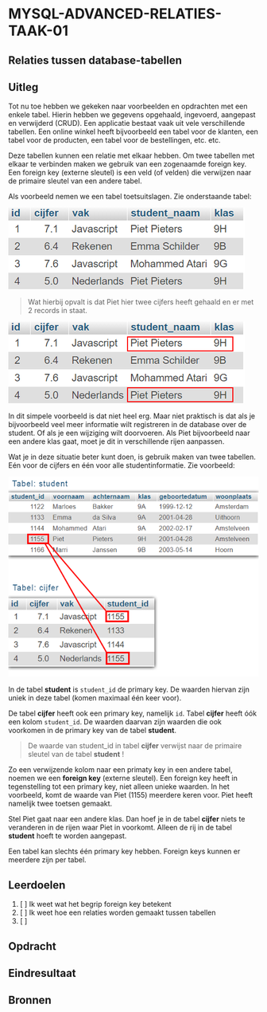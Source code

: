 # MYSQL-ADVANCED-RELATIES-TAAK-01

## Relaties tussen database-tabellen


## Uitleg

Tot nu toe hebben we gekeken naar voorbeelden en opdrachten met een enkele tabel. Hierin hebben we gegevens opgehaald, ingevoerd, aangepast en verwijderd (CRUD). Een applicatie bestaat vaak uit vele verschillende tabellen. Een online winkel heeft bijvoorbeeld een tabel voor de klanten, een tabel voor de producten, een tabel voor de bestellingen, etc. etc.

Deze tabellen kunnen een relatie met elkaar hebben. Om twee tabellen met elkaar te verbinden maken we gebruik van een zogenaamde foreign key. Een foreign key (externe sleutel) is een veld (of velden) die verwijzen naar de primaire sleutel van een andere tabel.

Als voorbeeld nemen we een tabel toetsuitslagen. Zie onderstaande tabel:

![Output opdracht 1 - SELECT* FROM jaar2016](img/cijfers1.png)

> Wat hierbij opvalt is dat Piet hier twee cijfers heeft gehaald en er met 2 records in staat. 

![Output opdracht 1 - SELECT* FROM jaar2016](img/cijfers2.png)

In dit simpele voorbeeld is dat niet heel erg. Maar niet praktisch is dat als je bijvoorbeeld veel meer informatie wilt registreren in de database over de student. Of als je een wijziging wilt doorvoeren. Als Piet bijvoorbeeld naar een andere klas gaat, moet je dit in verschillende rijen aanpassen.

Wat je in deze situatie beter kunt doen, is gebruik maken van twee tabellen. Eén voor de cijfers en één voor alle studentinformatie. Zie voorbeeld:

![Output opdracht 1 - SELECT* FROM jaar2016](img/cijfers3.png)


In de tabel **student** is `student_id` de primary key. De waarden hiervan zijn uniek in deze tabel (komen maximaal één keer voor).

De tabel **cijfer** heeft ook een primary key, namelijk `id`. Tabel **cijfer** heeft óók een kolom `student_id`. De waarden daarvan zijn waarden die ook voorkomen in de primary key van de tabel **student**. 

> De waarde van student_id in tabel **cijfer** verwijst naar de primaire sleutel van de tabel **student** !

Zo een verwijzende kolom naar een primaty key in een andere tabel, noemen we een **foreign key** (externe sleutel). Een foreign key heeft in tegenstelling tot een primary key, niet alleen unieke waarden. In het voorbeeld, komt de waarde van Piet (1155) meerdere keren voor. Piet heeft namelijk twee toetsen gemaakt.

Stel Piet gaat naar een andere klas. Dan hoef je in de tabel **cijfer** niets te veranderen in de rijen waar Piet in voorkomt. Alleen de rij in de tabel **student** hoeft te worden aangepast.

Een tabel kan slechts één primary key hebben. Foreign keys kunnen er meerdere zijn per tabel.


## Leerdoelen

1. [ ] Ik weet wat het begrip foreign key betekent
2. [ ] Ik weet hoe een relaties worden gemaakt tussen tabellen
3. [ ] 


## Opdracht





## Eindresultaat



## Bronnen

